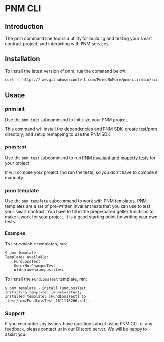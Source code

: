 # PNM CLI

## Introduction

The pnm command line tool is a utility for building and testing your smart contract project,
and interacting with PNM services.

## Installation

To install the latest version of pnm, run the command below:

```bash
curl -L https://raw.githubusercontent.com/PwnedNoMore/pnm-cli/main/script/install | bash
```

## Usage

### pnm init

Use the `pnm init` subcommand to initialize your PNM project.

This command will install the dependencies and PNM SDK, create test/pnm directory, and setup remapping to use the PNM SDK.

### pnm test

Use the `pnm test` subcommand to run [PNM invariant and property tests](https://pwned-no-more.notion.site/Property-test-and-invariant-test-c6b80f6b6136408ba41247c0be561fe2) for your project.

It will compile your project and run the tests, so you don't have to compile it manually.

### pnm template

Use the `pnm template` subcommand to work with PNM templates.
PNM templates are a set of pre-written invariant tests that you can use to test your smart contract.
You have to fill in the preprepared getter functions to make it work for your project.
It is a good starting point for writing your own tests.

#### Examples

To list available templates, run:

```shell
$ pnm template
Templates available:
	FundLossTest
	OwnerNotChangedTest
	WithdrawWhatDepositTest
```

To install the `FundLossTest` template, run:

```shell
$ pnm template --install FundLossTest
Installing template: [FundLossTest]
Installed template: [FundLossTest] to [test/pnm/FundLossTest_1671118266.sol].
```

### Support

If you encounter any issues, have questions about using PNM CLI, or any feedback,
please contact us in our Discord server. We will be happy to assist you.
